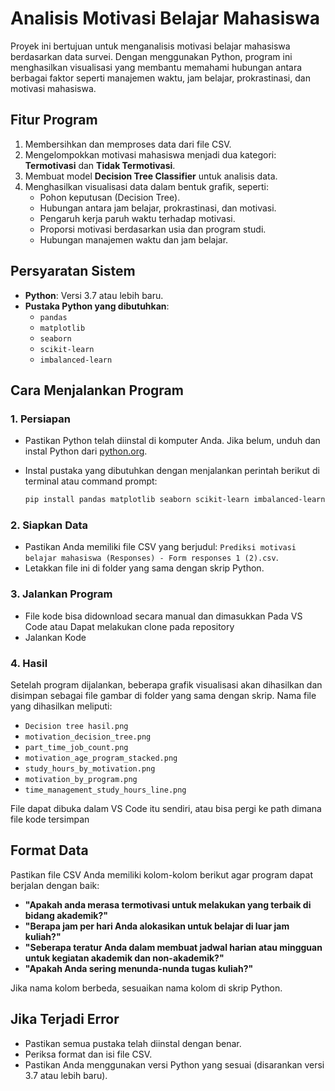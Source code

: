 # Analisis Motivasi Belajar Mahasiswa

Proyek ini bertujuan untuk menganalisis motivasi belajar mahasiswa berdasarkan data survei. Dengan menggunakan Python, program ini menghasilkan visualisasi yang membantu memahami hubungan antara berbagai faktor seperti manajemen waktu, jam belajar, prokrastinasi, dan motivasi mahasiswa.

## Fitur Program
1. Membersihkan dan memproses data dari file CSV.
2. Mengelompokkan motivasi mahasiswa menjadi dua kategori: **Termotivasi** dan **Tidak Termotivasi**.
3. Membuat model **Decision Tree Classifier** untuk analisis data.
4. Menghasilkan visualisasi data dalam bentuk grafik, seperti:
   - Pohon keputusan (Decision Tree).
   - Hubungan antara jam belajar, prokrastinasi, dan motivasi.
   - Pengaruh kerja paruh waktu terhadap motivasi.
   - Proporsi motivasi berdasarkan usia dan program studi.
   - Hubungan manajemen waktu dan jam belajar.

## Persyaratan Sistem
- **Python**: Versi 3.7 atau lebih baru.
- **Pustaka Python yang dibutuhkan**:
  - `pandas`
  - `matplotlib`
  - `seaborn`
  - `scikit-learn`
  - `imbalanced-learn`

## Cara Menjalankan Program

### 1. Persiapan
- Pastikan Python telah diinstal di komputer Anda. Jika belum, unduh dan instal Python dari [python.org](https://www.python.org/downloads/).
- Instal pustaka yang dibutuhkan dengan menjalankan perintah berikut di terminal atau command prompt:

  ```bash
  pip install pandas matplotlib seaborn scikit-learn imbalanced-learn
  ```

### 2. Siapkan Data
- Pastikan Anda memiliki file CSV yang berjudul:
  `Prediksi motivasi belajar mahasiswa (Responses) - Form responses 1 (2).csv`.
- Letakkan file ini di folder yang sama dengan skrip Python.

### 3. Jalankan Program
- File kode bisa didownload secara manual dan dimasukkan Pada VS Code atau Dapat melakukan clone pada repository
- Jalankan Kode

### 4. Hasil
Setelah program dijalankan, beberapa grafik visualisasi akan dihasilkan dan disimpan sebagai file gambar di folder yang sama dengan skrip. Nama file yang dihasilkan meliputi:
- `Decision tree hasil.png`
- `motivation_decision_tree.png`
- `part_time_job_count.png`
- `motivation_age_program_stacked.png`
- `study_hours_by_motivation.png`
- `motivation_by_program.png`
- `time_management_study_hours_line.png`

File dapat dibuka dalam VS Code itu sendiri, atau bisa pergi ke path dimana file kode tersimpan

## Format Data
Pastikan file CSV Anda memiliki kolom-kolom berikut agar program dapat berjalan dengan baik:
- **"Apakah anda merasa termotivasi untuk melakukan yang terbaik di bidang akademik?"**
- **"Berapa jam per hari Anda alokasikan untuk belajar di luar jam kuliah?"**
- **"Seberapa teratur Anda dalam membuat jadwal harian atau mingguan untuk kegiatan akademik dan non-akademik?"**
- **"Apakah Anda sering menunda-nunda tugas kuliah?"**

Jika nama kolom berbeda, sesuaikan nama kolom di skrip Python.

## Jika Terjadi Error
- Pastikan semua pustaka telah diinstal dengan benar.
- Periksa format dan isi file CSV.
- Pastikan Anda menggunakan versi Python yang sesuai (disarankan versi 3.7 atau lebih baru).

